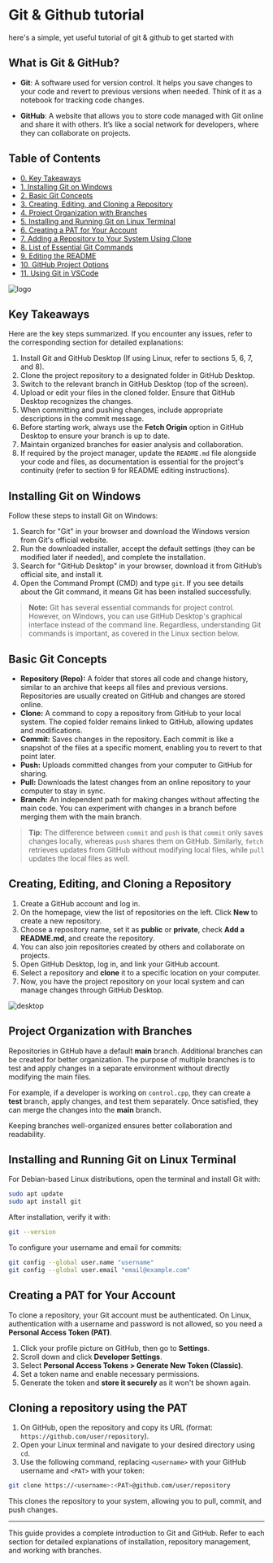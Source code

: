 # Git & Github tutorial 
here's a simple, yet useful tutorial of git & github to get started with

## What is Git & GitHub?

- **Git**: A software used for version control. It helps you save changes to your code and revert to previous versions when needed. Think of it as a notebook for tracking code changes.

- **GitHub**: A website that allows you to store code managed with Git online and share it with others. It’s like a social network for developers, where they can collaborate on projects.

## Table of Contents

- [0. Key Takeaways](#key-takeaways)
- [1. Installing Git on Windows](#installing-git-on-windows)
- [2. Basic Git Concepts](#basic-git-concepts)
- [3. Creating, Editing, and Cloning a Repository](#creating-editing-and-cloning-a-repository)
- [4. Project Organization with Branches](#project-organization-with-branches)
- [5. Installing and Running Git on Linux Terminal](#installing-and-running-git-on-linux-terminal)
- [6. Creating a PAT for Your Account](#creating-a-pat-for-your-account)
- [7. Adding a Repository to Your System Using Clone](#adding-a-repository-to-your-system-using-clone)
- [8. List of Essential Git Commands](#list-of-essential-git-commands)
- [9. Editing the README](#editing-the-readme)
- [10. GitHub Project Options](#github-project-options)
- [11. Using Git in VSCode](#using-git-in-vscode)

![logo](images/github-color.svg)

## Key Takeaways

Here are the key steps summarized. If you encounter any issues, refer to the corresponding section for detailed explanations:

1. Install Git and GitHub Desktop (If using Linux, refer to sections 5, 6, 7, and 8).
2. Clone the project repository to a designated folder in GitHub Desktop.
3. Switch to the relevant branch in GitHub Desktop (top of the screen).
4. Upload or edit your files in the cloned folder. Ensure that GitHub Desktop recognizes the changes.
5. When committing and pushing changes, include appropriate descriptions in the commit message.
6. Before starting work, always use the **Fetch Origin** option in GitHub Desktop to ensure your branch is up to date.
7. Maintain organized branches for easier analysis and collaboration.
8. If required by the project manager, update the `README.md` file alongside your code and files, as documentation is essential for the project's continuity (refer to section 9 for README editing instructions).

## Installing Git on Windows

Follow these steps to install Git on Windows:

1. Search for "Git" in your browser and download the Windows version from Git's official website.
2. Run the downloaded installer, accept the default settings (they can be modified later if needed), and complete the installation.
3. Search for "GitHub Desktop" in your browser, download it from GitHub’s official site, and install it.
4. Open the Command Prompt (CMD) and type `git`. If you see details about the Git command, it means Git has been installed successfully.

> **Note:** Git has several essential commands for project control. However, on Windows, you can use GitHub Desktop's graphical interface instead of the command line. Regardless, understanding Git commands is important, as covered in the Linux section below.

## Basic Git Concepts

- **Repository (Repo):** A folder that stores all code and change history, similar to an archive that keeps all files and previous versions. Repositories are usually created on GitHub and changes are stored online.
- **Clone:** A command to copy a repository from GitHub to your local system. The copied folder remains linked to GitHub, allowing updates and modifications.
- **Commit:** Saves changes in the repository. Each commit is like a snapshot of the files at a specific moment, enabling you to revert to that point later.
- **Push:** Uploads committed changes from your computer to GitHub for sharing.
- **Pull:** Downloads the latest changes from an online repository to your computer to stay in sync.
- **Branch:** An independent path for making changes without affecting the main code. You can experiment with changes in a branch before merging them with the main branch.

> **Tip:** The difference between `commit` and `push` is that `commit` only saves changes locally, whereas `push` shares them on GitHub. Similarly, `fetch` retrieves updates from GitHub without modifying local files, while `pull` updates the local files as well.

## Creating, Editing, and Cloning a Repository

1. Create a GitHub account and log in.
2. On the homepage, view the list of repositories on the left. Click **New** to create a new repository.
3. Choose a repository name, set it as **public** or **private**, check **Add a README.md**, and create the repository.
4. You can also join repositories created by others and collaborate on projects.
5. Open GitHub Desktop, log in, and link your GitHub account.
6. Select a repository and **clone** it to a specific location on your computer.
7. Now, you have the project repository on your local system and can manage changes through GitHub Desktop.

![desktop](images/1.png)

## Project Organization with Branches

Repositories in GitHub have a default **main** branch. Additional branches can be created for better organization. The purpose of multiple branches is to test and apply changes in a separate environment without directly modifying the main files.

For example, if a developer is working on `control.cpp`, they can create a **test** branch, apply changes, and test them separately. Once satisfied, they can merge the changes into the **main** branch.

Keeping branches well-organized ensures better collaboration and readability.

## Installing and Running Git on Linux Terminal

For Debian-based Linux distributions, open the terminal and install Git with:

```sh
sudo apt update
sudo apt install git
```

After installation, verify it with:

```sh
git --version
```

To configure your username and email for commits:

```sh
git config --global user.name "username"
git config --global user.email "email@example.com"
```

## Creating a PAT for Your Account

To clone a repository, your Git account must be authenticated. On Linux, authentication with a username and password is not allowed, so you need a **Personal Access Token (PAT)**.

1. Click your profile picture on GitHub, then go to **Settings**.
2. Scroll down and click **Developer Settings**.
3. Select **Personal Access Tokens > Generate New Token (Classic)**.
4. Set a token name and enable necessary permissions.
5. Generate the token and **store it securely** as it won't be shown again.

## Cloning a repository using the PAT

1. On GitHub, open the repository and copy its URL (format: `https://github.com/user/repository`).
2. Open your Linux terminal and navigate to your desired directory using `cd`.
3. Use the following command, replacing `<username>` with your GitHub username and `<PAT>` with your token:

```sh
git clone https://<username>:<PAT>@github.com/user/repository
```

This clones the repository to your system, allowing you to pull, commit, and push changes.

---
This guide provides a complete introduction to Git and GitHub. Refer to each section for detailed explanations of installation, repository management, and working with branches.

